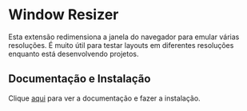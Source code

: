 # Window Resizer

Esta extensão redimensiona a janela do navegador para emular várias resoluções. É muito útil para testar layouts em diferentes resoluções enquanto está desenvolvendo projetos.

## Documentação e Instalação

Clique [aqui](https://chrome.google.com/webstore/detail/window-resizer/kkelicaakdanhinjdeammmilcgefonfh/related?hl=pt-BR) para ver a documentação e fazer a instalação.